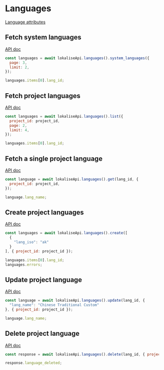 # Languages

[Language attributes](https://developers.lokalise.com/reference/language-object)

## Fetch system languages

[API doc](https://developers.lokalise.com/reference/list-system-languages)

```js
const languages = await lokaliseApi.languages().system_languages({
  page: 3,
  limit: 2,
});

languages.items[0].lang_id;
```

## Fetch project languages

[API doc](https://developers.lokalise.com/reference/list-project-languages)

```js
const languages = await lokaliseApi.languages().list({
  project_id: project_id,
  page: 2,
  limit: 4,
});

languages.items[0].lang_id;
```

## Fetch a single project language

[API doc](https://developers.lokalise.com/reference/retrieve-a-language)

```js
const language = await lokaliseApi.languages().get(lang_id, {
  project_id: project_id,
});

language.lang_name;
```

## Create project languages

[API doc](https://developers.lokalise.com/reference/create-languages)

```js
const languages = await lokaliseApi.languages().create([
  {
    "lang_iso": "ak"
  }
], { project_id: project_id });

languages.items[0].lang_id;
languages.errors;
```

## Update project language

[API doc](https://developers.lokalise.com/reference/update-a-language)

```js
const language = await lokaliseApi.languages().update(lang_id, {
  "lang_name": "Chinese Traditional Custom"
}, { project_id: project_id });

language.lang_name;
```

## Delete project language

[API doc](https://developers.lokalise.com/reference/delete-a-language)

```js
const response = await lokaliseApi.languages().delete(lang_id, { project_id: project_id });

response.language_deleted;
```
